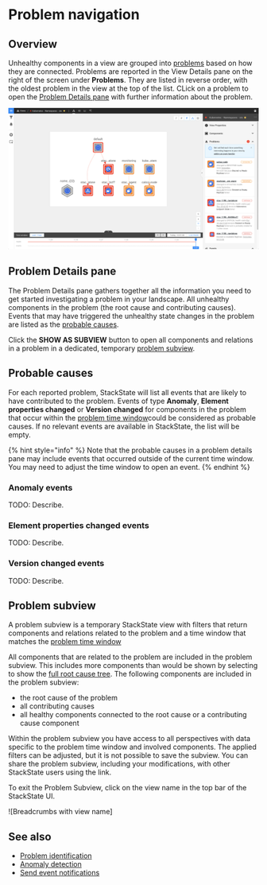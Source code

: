 # Problem navigation

## Overview

Unhealthy components in a view are grouped into [problems](/use/problem-investigation/problem_identification.md) based on how they are connected. Problems are reported in the View Details pane on the right of the screen under **Problems**. They are listed in reverse order, with the oldest problem in the view at the top of the list. CLick on a problem to open the [Problem Details pane](#problem-details-pane) with further information about the problem.

![View Details pane](/.gitbook/assets/v43_view_details_problems.png)

## Problem Details pane

The Problem Details pane gathers together all the information you need to get started investigating a problem in your landscape. All unhealthy components in the problem (the root cause and contributing causes). Events that may have triggered the unhealthy state changes in the problem are listed as the [probable causes](#probable-causes).

Click the **SHOW AS SUBVIEW** button to open all components and relations in a problem in a dedicated, temporary [problem subview](#problem-subview).

## Probable causes

For each reported problem, StackState will list all events that are likely to have contributed to the problem. Events of type **Anomaly**, **Element properties changed** or **Version changed** for components in the problem that occur within the [problem time window](/use/problem-investigation/problem_identification.md#time-window-of-a-problem)could be considered as probable causes. If no relevant events are available in StackState, the list will be empty.

{% hint style="info" %}
Note that the probable causes in a problem details pane may include events that occurred outside of the current time window. You may need to adjust the time window to open an event.
{% endhint %}

### Anomaly events

TODO: Describe.

### Element properties changed events

TODO: Describe.

### Version changed events

TODO: Describe.

## Problem subview

A problem subview is a temporary StackState view with filters that return components and relations related to the problem and a time window that matches the [problem time window](/use/problem-investigation/problem_identification.md#time-window-of-a-problem)

All components that are related to the problem are included in the problem subview. This includes more components than would be shown by selecting to show the [full root cause tree](/use/views/topology-perspective.md#root-cause-outside-current-view). The following components are included in the problem subview:
 
 - the root cause of the problem
 - all contributing causes 
 - all healthy components connected to the root cause or a contributing cause component
 
Within the problem subview you have access to all perspectives with data specific to the problem time window and involved components. The applied filters can be adjusted, but it is not possible to save the subview. You can share the problem subview, including your modifications, with other StackState users using the link.

To exit the Problem Subview, click on the view name in the top bar of the StackState UI.

![Breadcrumbs with view name]

## See also

- [Problem identification](/use/problem-investigation/problem_identification.md)
- [Anomaly detection](/use/introduction-to-stackstate/anomaly-detection.md)
- [Send event notifications](/use/health-state-and-event-notifications/send-event-notifications.md)